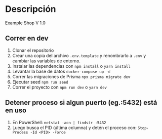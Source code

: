 # Descripción

Example Shop V 1.0

## Correr en dev
1. Clonar el repositorio
2. Crear una copia del archivo ```.env.template``` y renombrarlo a ```.env``` y cambiar las variables de entorno.
3. Instalar las dependencias con `npm install` o `yarn install`
4. Levantar la base de datos ```docker-compose up -d```
5. Correr las migraciones de Prisma ```npx prisma migrate dev```
6. Ejecutar seed ```npm run seed```
7. Correr el proyecto con `npm run dev` o `yarn dev`


## Detener proceso si algun puerto (eg.:5432) está en uso
1. En PowerShell: ```netstat -aon | findstr :5432```
2. Luego busca el PID (última columna) y detén el proceso con: ```Stop-Process -Id <PID> -Force```